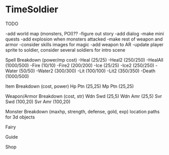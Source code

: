 # TimeSoldier

TODO

-add world map (monsters, POI)??
-figure out story
-add dialog 
-make mini quests
-add explosion when monsters attacked
-make rest of weapon and armor
-consider skills images for magic
-add weapon to AR
-update player sprite to soldier, consider several soldiers for intro scene


Spell Breakdown (power/mp cost)
-Heal (25/25)
-Heal2 (250/250)
-HealAll (1000/500)
-Fire (10/10)
-Fire2 (200/200)
-Ice (25/25)
-Ice2 (250/250)
-Water (50/50)
-Water2 (300/300)
-Lit (100/100)
-Lit2 (350/350)
-Death (1000/500)

Item Breakdown (cost, power)
Hp Ptn (25,25)
Mp Ptn (25,25)

Weapon/Armor Breakdown (cost, str)
Wdn Swd (25,5)
Wdn Amr (25,5)
Svr Swd (100,20)
Svr Amr (100,20)

Monster Breakdown (maxhp, strength, defense, gold, exp)  location paths for 3d objects



Fairy   


Guide


Shop


